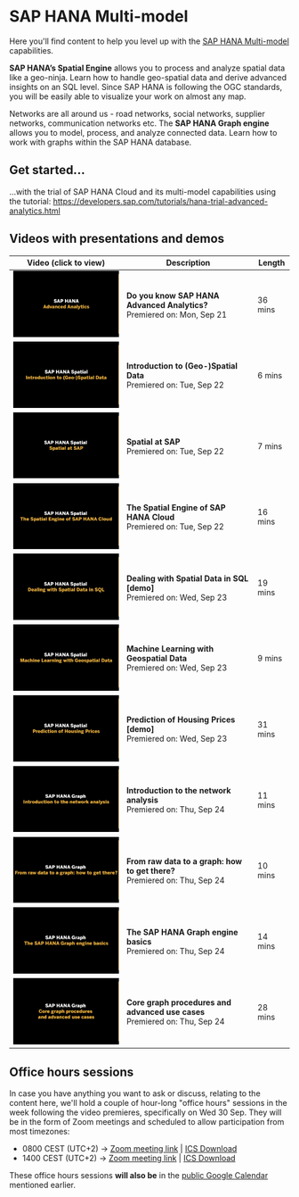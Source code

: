 # SAP HANA Multi-model

Here you'll find content to help you level up with the [SAP HANA Multi-model](https://www.sap.com/products/hana/features/multi-model.html) capabilities.

**SAP HANA’s Spatial Engine** allows you to process and analyze spatial data like a geo-ninja. Learn how to handle geo-spatial data and derive advanced insights on an SQL level. Since SAP HANA is following the OGC standards, you will be easily able to visualize your work on almost any map.

Networks are all around us - road networks, social networks, supplier networks, communication networks etc. The **SAP HANA Graph engine** allows you to model, process, and analyze connected data. Learn how to work with graphs within the SAP HANA database.

## Get started...

...with the trial of SAP HANA Cloud and its multi-model capabilities using the tutorial: https://developers.sap.com/tutorials/hana-trial-advanced-analytics.html

## Videos with presentations and demos

| Video (click to view) | Description | Length |
| - | - | - |
| [![Introduction](thumbnails/tn00.png)](https://www.youtube.com/watch?v=OkPMdbn1vBs&list=PL6RpkC85SLQA8za7iX9FRzewU7Vs022dl&index=1) | **Do you know SAP HANA Advanced Analytics?** <br>Premiered on: Mon, Sep 21 | 36 mins |
| [![0101](thumbnails/tn0101.png)](https://www.youtube.com/watch?v=s48iAbBrYBI&list=PL6RpkC85SLQA8za7iX9FRzewU7Vs022dl&index=2) | **Introduction to (Geo-)Spatial Data** <br>Premiered on: Tue, Sep 22 | 6 mins |
| [![0102](thumbnails/tn0102.png)](https://www.youtube.com/watch?v=W-3th2mhJA4&list=PL6RpkC85SLQA8za7iX9FRzewU7Vs022dl&index=3) | **Spatial at SAP** <br>Premiered on: Tue, Sep 22 | 7 mins |
| [![0103](thumbnails/tn0103.png)](https://www.youtube.com/watch?v=uxNxFWmTTP4&list=PL6RpkC85SLQA8za7iX9FRzewU7Vs022dl&index=4) | **The Spatial Engine of SAP HANA Cloud** <br>Premiered on: Tue, Sep 22 | 16 mins |
| [![0104](thumbnails/tn0104.png)](https://www.youtube.com/watch?v=6dh_Hj6d9xM&list=PL6RpkC85SLQA8za7iX9FRzewU7Vs022dl&index=5) | **Dealing with Spatial Data in SQL [demo]** <br>Premiered on: Wed, Sep 23 | 19 mins |
| [![0105](thumbnails/tn0105.png)](https://www.youtube.com/watch?v=Jv1BIMpxoR4&list=PL6RpkC85SLQA8za7iX9FRzewU7Vs022dl&index=6) | **Machine Learning with Geospatial Data** <br>Premiered on: Wed, Sep 23 | 9 mins |
| [![0106](thumbnails/tn0106.png)](https://www.youtube.com/watch?v=9nF8ergZf-o&list=PL6RpkC85SLQA8za7iX9FRzewU7Vs022dl&index=7) | **Prediction of Housing Prices [demo]** <br>Premiered on: Wed, Sep 23 | 31 mins |
| [![0201](thumbnails/tn0201.png)](https://www.youtube.com/watch?v=_JnKtv66E-w&list=PL6RpkC85SLQA8za7iX9FRzewU7Vs022dl&index=8) | **Introduction to the network analysis** <br>Premiered on: Thu, Sep 24 | 11 mins |
| [![0202](thumbnails/tn0202.png)](https://www.youtube.com/watch?v=tCPTr0q-tUQ&list=PL6RpkC85SLQA8za7iX9FRzewU7Vs022dl&index=9) | **From raw data to a graph: how to get there?** <br>Premiered on: Thu, Sep 24 | 10 mins |
| [![0203](thumbnails/tn0203.png)](https://www.youtube.com/watch?v=b7fEUj-1Igg&list=PL6RpkC85SLQA8za7iX9FRzewU7Vs022dl&index=10) | **The SAP HANA Graph engine basics** <br>Premiered on: Thu, Sep 24 | 14 mins |
| [![0204](thumbnails/tn0204.png)](https://www.youtube.com/watch?v=765Z980kR5U&list=PL6RpkC85SLQA8za7iX9FRzewU7Vs022dl&index=11) | **Core graph procedures and advanced use cases** <br>Premiered on: Thu, Sep 24 | 28 mins |

## Office hours sessions

In case you have anything you want to ask or discuss, relating to the content here, we'll hold a couple of hour-long "office hours" sessions in the week following the video premieres, specifically on Wed 30 Sep. They will be in the form of Zoom meetings and scheduled to allow participation from most timezones:

- 0800 CEST (UTC+2) → [Zoom meeting link](https://sap-se.zoom.us/j/96414122925) | [ICS Download](https://sap-samples.github.io/sap-devtoberfest-2020/cal/hana_office_hours1.ics)
- 1400 CEST (UTC+2) → [Zoom meeting link](https://sap-se.zoom.us/j/96556204729) | [ICS Download](https://sap-samples.github.io/sap-devtoberfest-2020/cal/hana_office_hours2.ics)

These office hours sessions **will also be** in the [public Google Calendar](https://calendar.google.com/calendar?cid=Ym1ibGJucHFkOHMwcWZoYnZnMjJqazE3OWdAZ3JvdXAuY2FsZW5kYXIuZ29vZ2xlLmNvbQ) mentioned earlier.
